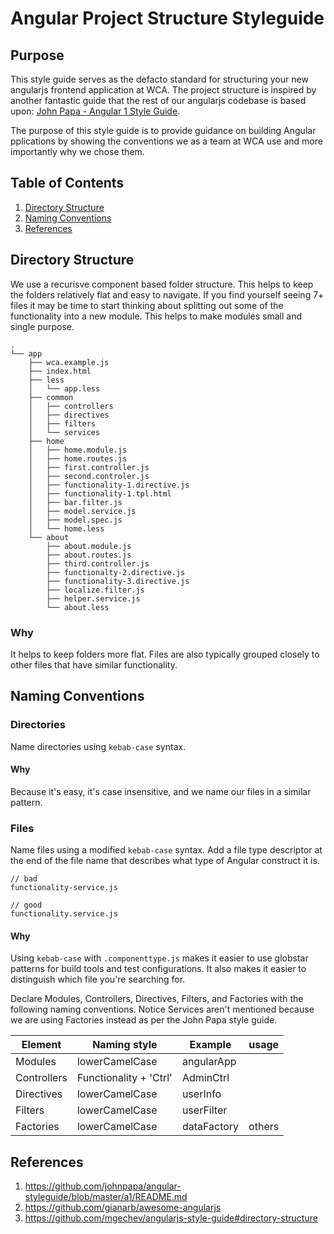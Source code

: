 # Angular Project Structure Styleguide

## Purpose

This style guide serves as the defacto standard for structuring your new angularjs frontend application at WCA. The project structure is inspired by another fantastic guide that the rest of our angularjs codebase is based upon: [John Papa - Angular 1 Style Guide](https://github.com/johnpapa/angular-styleguide/blob/master/a1/README.md).

The purpose of this style guide is to provide guidance on building Angular pplications by showing the conventions we as a team at WCA use and more importantly why we chose them.

## Table of Contents

1. [Directory Structure](#directory-structure)
1. [Naming Conventions](#naming-conventions)
1. [References](#references)

## Directory Structure

We use a recurisve component based folder structure. This helps to keep the folders relatively flat and easy to navigate.  If you find yourself seeing 7+ files it may be time to start thinking about splitting out some of the functionality into a new module.  This helps to make modules small and single purpose. 

```
.
└── app
    ├── wca.example.js
    ├── index.html
    ├── less
    │   └── app.less
    ├── common
    │   ├── controllers
    │   ├── directives
    │   ├── filters
    │   └── services
    ├── home
    │   ├── home.module.js
    │   ├── home.routes.js
    │   ├── first.controller.js
    │   ├── second.controler.js
    │   ├── functionality-1.directive.js
    │   ├── functionality-1.tpl.html
    │   ├── bar.filter.js
    │   ├── model.service.js
    │   ├── model.spec.js
    │   └── home.less
    └── about
        ├── about.module.js
        ├── about.routes.js
        ├── third.controller.js
        ├── functionalty-2.directive.js
        ├── functionality-3.directive.js
        ├── localize.filter.js
        ├── helper.service.js
        └── about.less

```

### Why

It helps to keep folders more flat. Files are also typically grouped closely to other files that have similar functionality.

## Naming Conventions

### Directories 

Name directories using `kebab-case` syntax.

#### Why

Because it's easy, it's case insensitive, and we name our files in a similar pattern.

### Files

Name files using a modified `kebab-case` syntax. Add a file type descriptor at the end of the file name that describes what type of Angular construct it is.

```
// bad
functionality-service.js

// good
functionality.service.js
```

#### Why

Using `kebab-case` with `.componenttype.js` makes it easier to use globstar patterns for build tools and test configurations. It also makes it easier to distinguish which file you're searching for.

Declare Modules, Controllers, Directives, Filters, and Factories with the following naming conventions. Notice Services aren't mentioned because we are using Factories instead as per the John Papa style guide.

Element | Naming style | Example | usage
----|------|----|--------
Modules | lowerCamelCase  | angularApp |
Controllers | Functionality + 'Ctrl'  | AdminCtrl |
Directives | lowerCamelCase  | userInfo |
Filters | lowerCamelCase | userFilter |
Factories | lowerCamelCase | dataFactory | others

## References

1. https://github.com/johnpapa/angular-styleguide/blob/master/a1/README.md
1. https://github.com/gianarb/awesome-angularjs
1. https://github.com/mgechev/angularjs-style-guide#directory-structure
